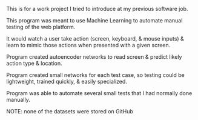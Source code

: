 This is for a work project I tried to introduce at my previous software job.

This program was meant to use Machine Learning to automate manual testing of the web platform.

It would watch a user take action (screen, keyboard, & mouse inputs) & learn to mimic those actions when presented with a given screen.

Program created autoencoder networks to read screen & predict likely action type & location.

Program created small  networks for each test case, so testing could be lightweight, trained quickly, & easily specialized.

Program was able to automate several small tests that I had normally done manually.

NOTE: none of the datasets were stored on GitHub
